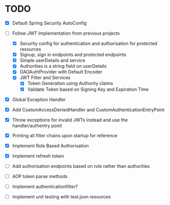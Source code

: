 # TODO

- [x] Default Spring Security AutoConfig
- [ ] Follow JWT Implementation from previous projects
	- [x] Security config for authentication and authorisation for protected resources
	- [x] Signup, sign in endpoints and protected endpoints
	- [x] Simple userDetails and service
	- [x] Authorities is a string field on userDetails
	- [x] DAOAuthProvider with Default Encoder
	- [x] JWT Filter and Services
		- [x] Token Generation using Authority claims
		- [x] Validate Token based on Signing Key and Expiration Time
- [x] Global Exception Handler
- [x] Add CustomAccessDeniedHandler and CustomAuthenticationEntryPoint
- [x] Throw exceptions for invalid JWTs instead and use the handler/authentry point
- [x] Printing all filter chains upon startup for reference

- [x] Implement Role Based Authorisation
- [x] Implement refresh token
- [ ] Add authorisation endpoints based on role rather than authorities
- [ ] AOP token parse methods
- [ ] Implement authenticationfilter?
- [ ] Implement unit testing with test.json resources
